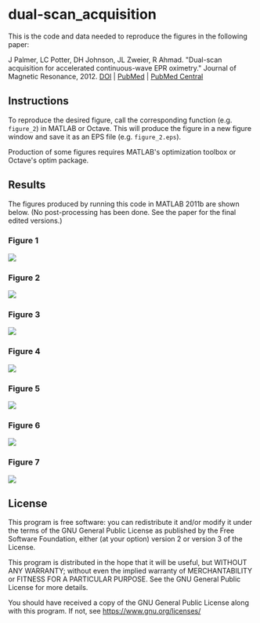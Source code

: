 # dual-scan_acquisition

This is the code and data needed to reproduce the figures in the following
paper:

J Palmer, LC Potter, DH Johnson, JL Zweier, R Ahmad. "Dual-scan acquisition for
accelerated continuous-wave EPR oximetry." Journal of Magnetic Resonance, 2012.
[DOI][DOI] | [PubMed][PubMed] | [PubMed Central][PubMed Central]

[DOI]: https://dx.doi.org/10.1016/j.jmr.2012.05.021
[PubMed]: https://www.ncbi.nlm.nih.gov/pubmed/22820009
[PubMed Central]: https://www.ncbi.nlm.nih.gov/pmc/articles/PMC3423522


## Instructions

To reproduce the desired figure, call the corresponding function (e.g.
`figure_2`) in MATLAB or Octave. This will produce the figure in a new figure
window and save it as an EPS file (e.g. `figure_2.eps`).

Production of some figures requires MATLAB's optimization toolbox or Octave's
optim package.


## Results

The figures produced by running this code in MATLAB 2011b are shown below. (No
post-processing has been done. See the paper for the final edited versions.)

### Figure 1

![](output/figure_1.png)

### Figure 2

![](output/figure_2.png)

### Figure 3

![](output/figure_3.png)

### Figure 4

![](output/figure_4.png)

### Figure 5

![](output/figure_5.png)

### Figure 6

![](output/figure_6.png)

### Figure 7

![](output/figure_7.png)


## License

This program is free software: you can redistribute it and/or modify it under
the terms of the GNU General Public License as published by the Free Software
Foundation, either (at your option) version 2 or version 3 of the License.

This program is distributed in the hope that it will be useful, but WITHOUT ANY
WARRANTY; without even the implied warranty of MERCHANTABILITY or FITNESS FOR A
PARTICULAR PURPOSE. See the GNU General Public License for more details.

You should have received a copy of the GNU General Public License along with
this program. If not, see https://www.gnu.org/licenses/
